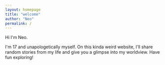 ```yaml
---
layout: homepage
title: "welcome"
author: "Neo"
permalink: /
---
```


Hi I'm Neo. 

I'm 17 and unapologetically myself. On this kinda weird website, I'll share random stories from my life and give you a glimpse into my worldview. Have fun exploring!


